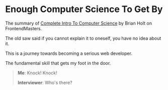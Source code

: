 # Enough Computer Science To Get By

The summary of [Complete Intro To Computer Science](https://btholt.github.io/complete-intro-to-computer-science/) by Brian Holt on FrontendMasters. 

The old saw said if you cannot explain it to oneself, you have no idea about it.

This is a journey towards becoming a serious web developer.

The fundamental skill that gets my foot in the door.

>**Me**: Knock! Knock!
>
>**Interviewer**: Who's there?

